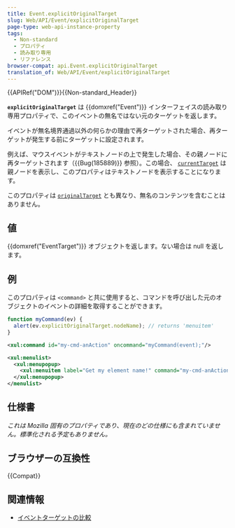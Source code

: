 ```yaml
---
title: Event.explicitOriginalTarget
slug: Web/API/Event/explicitOriginalTarget
page-type: web-api-instance-property
tags:
  - Non-standard
  - プロパティ
  - 読み取り専用
  - リファレンス
browser-compat: api.Event.explicitOriginalTarget
translation_of: Web/API/Event/explicitOriginalTarget
---
```

{{APIRef("DOM")}}{{Non-standard_Header}}

**`explicitOriginalTarget`** は {{domxref("Event")}} インターフェイスの読み取り専用プロパティで、このイベントの無名ではない元のターゲットを返します。

イベントが無名境界通過以外の何らかの理由で再ターゲットされた場合、再ターゲットが発生する前にターゲットに設定されます。

例えば、マウスイベントがテキストノードの上で発生した場合、その親ノードに再ターゲットされます（{{Bug(185889)}} 参照）。この場合、 [`currentTarget`](/ja/docs/Web/API/Event/currentTarget) は親ノードを表示し、このプロパティはテキストノードを表示することになります。

このプロパティは [`originalTarget`](/ja/docs/Web/API/Event/originalTarget) とも異なり、無名のコンテンツを含むことはありません。

## 値

{{domxref("EventTarget")}} オブジェクトを返します。ない場合は null を返します。

## 例

このプロパティは `<command>` と共に使用すると、コマンドを呼び出した元のオブジェクトのイベントの詳細を取得することができます。

```js
function myCommand(ev) {
  alert(ev.explicitOriginalTarget.nodeName); // returns 'menuitem'
}
```

```xml
<xul:command id="my-cmd-anAction" oncommand="myCommand(event);"/>

<xul:menulist>
  <xul:menupopup>
    <xul:menuitem label="Get my element name!" command="my-cmd-anAction"/>
  </xul:menupopup>
</menulist>
```

## 仕様書

_これは Mozilla 固有のプロパティであり、現在のどの仕様にも含まれていません。標準化される予定もありません。_

## ブラウザーの互換性

{{Compat}}

## 関連情報

- [イベントターゲットの比較](/ja/docs/Web/API/Event/Comparison_of_Event_Targets)
